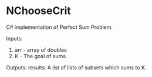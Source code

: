 # NChooseCrit
C# implementation of Perfect Sum Problem.

Inputs:
1. arr - array of doubles 
2. K  - The goal of sums.

Outputs:
results: A list of lists of subsets which sums to K.
